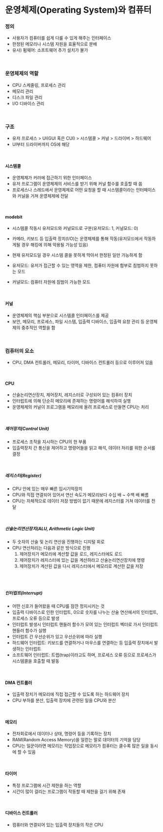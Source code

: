 # 운영체제(Operating System)와 컴퓨터

### 정의
- 사용자가 컴퓨터를 쉽게 다룰 수 있게 해주는 인터페이스
- 한정된 메모리나 시스템 자원을 효율적으로 분배
- 유사) 펌웨어: 소프트웨어 추가 설치가 불가<br>
<br>

### 운영체제의 역할
- CPU 스케줄링, 프로세스 관리
- 메모리 관리
- 디스크 파일 관리
- I/O 디바이스 관리<br>
<br>

### 구조
- 유저 프로세스 > UI(GUI 혹은 CUI) > 시스템콜 > 커널 > 드라이버 > 하드웨어
- UI부터 드라이버까지 OS에 해당<br>
<br>

#### 시스템콜
- 운영체제가 커러에 접근하기 위한 인터페이스
- 유저 프로그램이 운영체제의 서비스를 받기 위해 커널 함수를 호출할 때 씀
- 프로세스나 스레드에서 운영체제로 어떤 요청을 할 때 시스템콜이라는 인터페이스와 커널을 거쳐 운영체제에 전달<br>
<br>

#### modebit
- 시스템콜 작동시 유저모드와 커널모드로 구분(유저모드: 1, 커널모드: 0)
- 카메라, 키보드 등 입출력 장치(I/O)는 운영체제를 통해 작동(유저모드에서 작동하게될 경우 해킹에 의해 악용될 가능성 있음)
- 현재 유저모드일 경우 시스템 콜을 못하게 막아서 한정된 일만 가능하게 함<br>

- 유저모드: 유저가 접근할 수 있는 영역을 제한, 컴퓨터 자원에 함부로 침범하지 못하는 모드
- 커널모드: 컴퓨터 자원에 침범이 가능한 모드<br>
<br>

#### 커널
- 운영체제의 핵심 부분으로 시스템콜 인터페이스를 제공
- 보안, 메모리, 프로세스, 파일 시스템, 입출력 디바이스, 입출력 요창 관리 등 운영체제의 중추적인 역할을 함<br>
<br>

### 컴퓨터의 요소
- CPU, DMA 컨트롤러, 메모리, 타이머, 디바이스 컨트롤러 등으로 이루어져 있음<br>
<br>

#### CPU
- 산술논리연산장치, 제어장치, 레지스터로 구성되어 있는 컴퓨터 장치
- 인터럽트에 의해 단순히 메모리에 존재하는 명령어를 해석하여 실행
- 운영체제의 커널이 프로그램을 메모리에 올려 프로세스로 만들면 CPU는 처리<br>
<br>

##### 제어장치(Control Unit)
- 프로세스 조작을 지시하는 CPU의 한 부품
- 입출력장치 간 통신을 제어하고 명령어들을 읽고 해석, 데이터 처리를 위한 순서를 결정<br>
<br>

##### 레지스터(Register)
- CPU 안에 있는 매우 빠른 임시기억장치
- CPU와 직접 연결되어 있어서 연산 속도가 메모리보다 수십 배 ~ 수백 배 빠름
- CPU는 자체적으로 데이터 저장 방법이 없기 때문에 레지스터를 거쳐 데이터를 전달<br>
<br>

##### 산술논리연산장치(ALU, Arithmetic Logic Unit)
- 두 숫자의 산술 및 논리 연산을 진행하는 디지털 회로
- CPU 연산처리는 다음과 같은 방식으로 진행
  1. 제어장치가 메모리에 계산할 값을 로드, 레지스터에도 로드
  2. 제어장치가 레지스터에 있는 값을 계산하라고 산술논리연산장치에 명령
  3. 제어장치가 계산된 값을 다시 레지스터에서 메모리로 계산한 값을 저장
<br>
<br>

##### 인터럽트(Interrupt)
- 어떤 신호가 들어왔을 때 CPU를 잠깐 정지시키는 것
- 입출력 디바이스로 인한 인터럽트, 0으로 숫자를 나누는 산술 연산에서의 인터럽트, 프로세스 오류 등으로 발생
- 인터럽트 발생시 인터럽트 핸들러 함수가 모여 있는 인터럽트 벡터로 가서 인터럽트 핸들러 함수가 실행
- 인터럽트 간 우선순위가 있고 우선순위에 따라 실행
- 하드웨어 인터럽트: 키보드를 연결하거나 마우스를 연결하는 등 입출력 장치에서 발생하는 인터럽트
- 소프트웨어 인터럽트: 트랩(trap)이라고도 하며, 프로세스 오류 등으로 프로세스가 시스템콜을 호출할 때 발동<br>
<br>

#### DMA 컨트롤러
- 입출력 장치가 메모리에 직접 접근할 수 있도록 하는 하드웨어 장치
- CPU 부하를 분산, 입출력 장치에 관련된 일을 CPU와 분산<br>
<br>

#### 메모리
- 전차회로에서 데이터나 상태, 명령어 등을 기록하는 장치
- RAM(Random Access Memory)을 일컫는 말로 데이터의 기억을 담당
- CPU는 일꾼이라면 메모리는 작업장으로 메모리가 컴퓨터는 클수록 많은 일을 동시에 할 수 있음<br>
<br>

#### 타이머
- 특정 프로그램에 시간 제한을 하는 역할
- 시간이 많이 걸리는 프로그램이 작동할 때 제한을 걸기 위해 존재<br>
<br>

####  디바이스 컨트롤러
- 컴퓨터와 연결되어 있는 입출력 장치들의 작은 CPU
